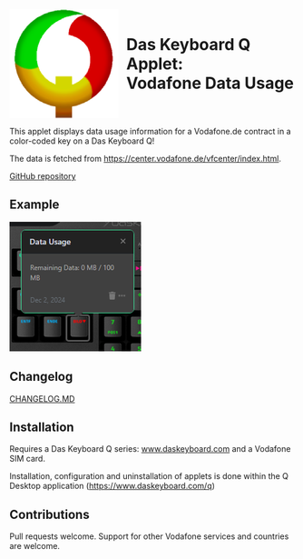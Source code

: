 <div style="display: flex; align-items: center; flex-direction: row;">
  <img src="assets/icon.png" alt="Icon" style="margin-right: 1em;">
  <h1 style="margin: 0;">Das Keyboard Q Applet:<br> Vodafone Data Usage</h1>
</div>

This applet displays data usage information for a Vodafone.de contract in a color-coded key on a Das Keyboard Q!

The data is fetched from <https://center.vodafone.de/vfcenter/index.html>.

[GitHub repository](https://github.com/inxomnyaa/daskeyboard-applet--center.vodafone.de)

## Example

![Vodafone on a Das Keyboard Q](assets/image.png "Vodafone applet")

## Changelog

[CHANGELOG.MD](CHANGELOG.md)

## Installation

Requires a Das Keyboard Q series: www.daskeyboard.com and a Vodafone SIM card.

Installation, configuration and uninstallation of applets is done within
the Q Desktop application (<https://www.daskeyboard.com/q>)

## Contributions

Pull requests welcome. Support for other Vodafone services and countries are welcome.